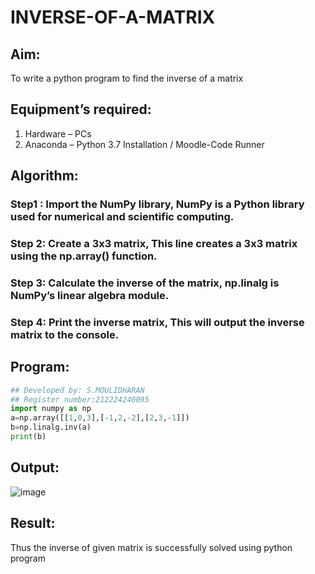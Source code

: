 # INVERSE-OF-A-MATRIX
## Aim:
To write a python program to find the inverse of a matrix
## Equipment’s required:
1. 	Hardware – PCs
2. 	Anaconda – Python 3.7 Installation / Moodle-Code Runner
## Algorithm:
### Step1 : Import the NumPy library, NumPy is a Python library used for numerical and scientific computing.
### Step 2: Create a 3x3 matrix, This line creates a 3x3 matrix using the np.array() function.
### Step 3: Calculate the inverse of the matrix, np.linalg is NumPy’s linear algebra module.
### Step 4: Print the inverse matrix, This will output the inverse matrix to the console.

## Program:
```Python
## Developed by: S.MOULIDHARAN
## Register number:212224240095
import numpy as np
a=np.array([[1,0,3],[-1,2,-2],[2,3,-1]])
b=np.linalg.inv(a)
print(b)
```
## Output:
![image](https://github.com/user-attachments/assets/fb497d3d-ba8c-4d84-b5e2-59b83a1ae3b3)
## Result:
Thus the inverse of given matrix is successfully solved using python program

